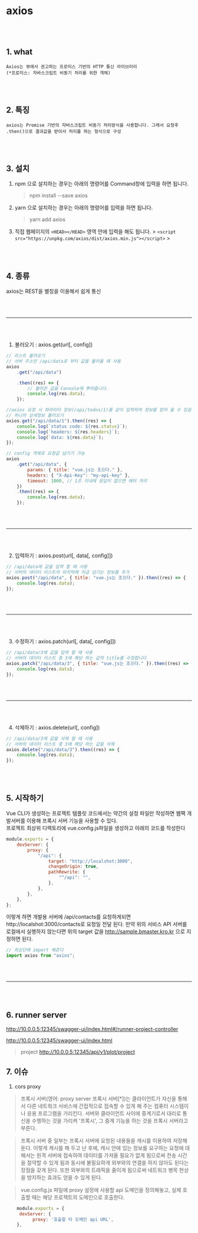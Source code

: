 # axios

<br/><br/>

## 1. what

    Axios는 뷰에서 권고하는 프로미스 기반의 HTTP 통신 라이브러리
    (*프로미스: 자바스크립트 비동기 처리를 위한 객체)

<br/><br/>

## 2. 특징

    axios는 Promise 기반의 자바스크립트 비동기 처리방식을 사용합니다. 그래서 요청후 .then()으로 결과값을 받아서 처리를 하는 형식으로 구성

<br/><br/>

## 3. 설치

1. npm 으로 설치하는 경우는 아래의 명령어를 Command창에 입력을 하면 됩니다.
    > npm install --save axios
2. yarn 으로 설치하는 경우는 아래의 명령어를 입력을 하면 됩니다.
    > yarn add axios
3. 직접 웹페이지의 `<HEAD></HEAD>` 영역 안에 입력을 해도 됩니다. > `<script src="https://unpkg.com/axios/dist/axios.min.js"></script>` >

    <br/><br/>

## 4. 종류

axios는 REST을 별칭을 이용해서 쉽게 통신

<br/><br/>

---

<br/><br/>

1. 불러오기 : axios.get(url[, config])

```js
// 리스트 불러오기
// 서버 주소인 /api/data로 부터 값을 불러올 때 사용
axios
    .get("/api/data")

    .then((res) => {
        // 불러온 값을 Console에 뿌려줍니다.
        console.log(res.data);
    });

//axios 요청 시 파라미터 정보(/api/todos/1)를 같이 입력하여 정보를 얻어 올 수 있음
// 하나의 상세정보 불러오기
axios.get("/api/data/1").then((res) => {
    console.log(`status code: ${res.status}`);
    console.log(`headers: ${res.headers}`);
    console.log(`data: ${res.data}`);
});

// config 객체로 요청값 넘기기 가능
axios
    .get("/api/data", {
        params: { title: "vue.js는 조으다." },
        headers: { "X-Api-Key": "my-api-key" },
        timeout: 1000, // 1초 이내에 응답이 없으면 에러 처리
    })
    .then((res) => {
        console.log(res.data);
    });
```

<br/><br/>

---

<br/><br/>

2. 입력하기 : axios.post(url[, data[, config]])

```js
// /api/data에 값을 입력 할 때 사용
// 서버의 데이터 리스트의 마지막에 지금 넘기는 정보를 추가
axios.post("/api/data", { title: "vue.js는 조으다." }).then((res) => {
    console.log(res.data);
});
```

<br/><br/>

---

<br/><br/>

3. 수정하기 : axios.patch(url[, data[, config]])

```js
// /api/data/3에 값을 입력 할 때 사용
// 서버의 데이터 리스트 중 3에 해당 하는 값의 title를 수정합니다
axios.patch("/api/data/3", { title: "vue.js는 조으다." }).then((res) => {
    console.log(res.data);
});
```

<br/><br/>

---

<br/><br/>

4. 삭제하기 : axios.delete(url[, config])

```js
// /api/data/3에 값을 삭제 할 때 사용
// 서버의 데이터 리스트 중 3에 해당 하는 값을 삭제
axios.delete("/api/data/3").then((res) => {
    console.log(res.data);
});
```

<br/><br/>

## 5. 시작하기

Vue CLI가 생성하는 프로젝트 템플릿 코드에서는 약간의 설정 파일만 작성하면 웹팩 개발서버를 이용해 프록시 서버 기능을 사용할 수 있다.  
프로젝트 최상위 디렉토리에 vue.config.js파일을 생성하고 아래의 코드를 작성한다

```js
module.exports = {
    devServer: {
        proxy: {
            "/api": {
                target: "http://localshot:3000",
                changeOrigin: true,
                pathRewrite: {
                    "^/api": "",
                },
            },
        },
    },
};
```

이렇게 하면 개발용 서버에 /api/contacts를 요청하게되면 http://localshot:3000/contacts로 요청일 전달 된다. 만약 위의 서비스 API 서버를 로컬에서 실행하지 않는다면 위의 target 값을 http://sample.bmaster.kro.kr 으로 지정하면 된다.

```js
// 최상단에 import 해준다
import axios from "axios";
```

<br/><br/>

---

<br/><br/>

## 6. runner server

http://10.0.0.5:12345/swagger-ui/index.html#/runner-project-controller

http://10.0.0.5:12345/swagger-ui/index.html

> project
> http://10.0.0.5:12345/api/v1/plot/project

## 7. 이슈

1. cors proxy

> 프록시 서버(영어: proxy server 프록시 서버[*])는 클라이언트가 자신을 통해서 다른 네트워크 서비스에 간접적으로 접속할 수 있게 해 주는 컴퓨터 시스템이나 응용 프로그램을 가리킨다. 서버와 클라이언트 사이에 중계기로서 대리로 통신을 수행하는 것을 가리켜 '프록시', 그 중계 기능을 하는 것을 프록시 서버라고 부른다.

> 프록시 서버 중 일부는 프록시 서버에 요청된 내용들을 캐시를 이용하여 저장해 둔다. 이렇게 캐시를 해 두고 난 후에, 캐시 안에 있는 정보를 요구하는 요청에 대해서는 원격 서버에 접속하여 데이터를 가져올 필요가 없게 됨으로써 전송 시간을 절약할 수 있게 됨과 동시에 불필요하게 외부와의 연결을 하지 않아도 된다는 장점을 갖게 된다. 또한 외부와의 트래픽을 줄이게 됨으로써 네트워크 병목 현상을 방지하는 효과도 얻을 수 있게 된다.

> vue.config.js 파일에 proxy 설정에 사용할 api 도메인을 정의해놓고, 실제 호출할 때는 해당 프로젝트의 도메인으로 호출한다.

```js
    module.exports = {
     devServer: {
          proxy: '호출할 타 도메인 api URL',
    },
```
